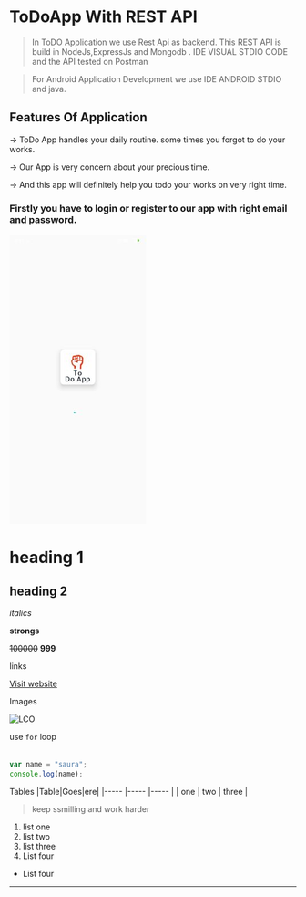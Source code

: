 # ToDoApp With REST API


>In ToDO Application we use Rest Api as backend. This REST API is build in NodeJs,ExpressJs and Mongodb . IDE VISUAL STDIO CODE and the API tested on Postman

>For Android Application Development we use IDE ANDROID STDIO and java.


## Features Of Application

&rarr; ToDo App handles your daily routine. some times you forgot to do your works.

&rarr; Our App is very concern about your precious time. 

&rarr; And this app will definitely help you todo your works on very right time.

### Firstly you have to login or register to our app with right email and password.

![](images/todo_splash_screen.jpg) 










# heading 1
## heading 2

_italics_

**strongs**

~~100000~~ **999**

links

[Visit website](https://learncodeonline.in "LCO")

Images

![LCO](https://learncodeonline.in/mascot.png "LCO")

use `for` loop

``` javascript

var name = "saura";
console.log(name);

```

Tables
|Table|Goes|ere|
|----- |----- |----- |
| one  | two  | three |

>keep ssmilling and work harder

1. list one 
2. list two
1. list three
4. List four
   
- List four

***

